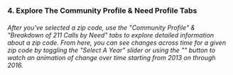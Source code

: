 ### 4. Explore The Community Profile & Need Profile Tabs

###### After you've selected a zip code, use the "Community Profile" & "Breakdown of 211 Calls by Need" tabs to explore detailed information about a zip code. From here, you can see changes across time for a given zip code by toggling the "Select A Year" slider or using the "<i class="glyphicon glyphicon-play"></i>" button to watch an animation of change over time starting from 2013 on through 2016.

